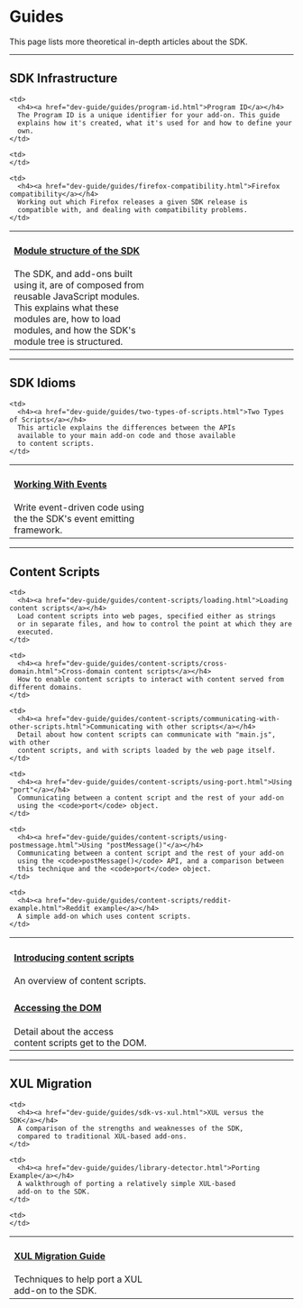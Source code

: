 <!-- This Source Code Form is subject to the terms of the Mozilla Public
   - License, v. 2.0. If a copy of the MPL was not distributed with this
   - file, You can obtain one at http://mozilla.org/MPL/2.0/. -->

# Guides #

This page lists more theoretical in-depth articles about the SDK.

<hr>

<h2><a name="sdk-infrastructure">SDK Infrastructure</a></h2>

<table class="catalog">
<colgroup>
<col width="50%">
<col width="50%">
</colgroup>
  <tr>
    <td>
      <h4><a href="dev-guide/guides/modules.html">Module structure of the SDK</a></h4>
      The SDK, and add-ons built using it, are of composed from reusable JavaScript modules. This
      explains what these modules are, how to load modules, and how the SDK's module
      tree is structured.
    </td>

    <td>
      <h4><a href="dev-guide/guides/program-id.html">Program ID</a></h4>
      The Program ID is a unique identifier for your add-on. This guide
      explains how it's created, what it's used for and how to define your
      own.
    </td>

  </tr>
  <tr>

    <td>
    </td>

    <td>
      <h4><a href="dev-guide/guides/firefox-compatibility.html">Firefox compatibility</a></h4>
      Working out which Firefox releases a given SDK release is
      compatible with, and dealing with compatibility problems.
    </td>

  </tr>

</table>

<hr>

<h2><a name="sdk-idioms">SDK Idioms</a></h2>

<table class="catalog">
<colgroup>
<col width="50%">
<col width="50%">
</colgroup>
  <tr>
    <td>
      <h4><a href="dev-guide/guides/events.html">Working With Events</a></h4>
      Write event-driven code using the the SDK's event emitting framework.
    </td>

    <td>
      <h4><a href="dev-guide/guides/two-types-of-scripts.html">Two Types of Scripts</a></h4>
      This article explains the differences between the APIs
      available to your main add-on code and those available
      to content scripts.
    </td>

  </tr>

</table>

<hr>

<h2><a name="content-scripts">Content Scripts</a></h2>

<table class="catalog">
<colgroup>
<col width="50%">
<col width="50%">
</colgroup>
  <tr>
    <td>
      <h4><a href="dev-guide/guides/content-scripts/index.html">Introducing content scripts</a></h4>
      An overview of content scripts.
    </td>

    <td>
      <h4><a href="dev-guide/guides/content-scripts/loading.html">Loading content scripts</a></h4>
      Load content scripts into web pages, specified either as strings
      or in separate files, and how to control the point at which they are
      executed.
    </td>

  </tr>

  <tr>
    <td>
      <h4><a href="dev-guide/guides/content-scripts/accessing-the-dom.html">Accessing the DOM</a></h4>
      Detail about the access content scripts get to the DOM.
    </td>

    <td>
      <h4><a href="dev-guide/guides/content-scripts/cross-domain.html">Cross-domain content scripts</a></h4>
      How to enable content scripts to interact with content served from different domains.
    </td>

  </tr>

  <tr>

    <td>
      <h4><a href="dev-guide/guides/content-scripts/communicating-with-other-scripts.html">Communicating with other scripts</a></h4>
	  Detail about how content scripts can communicate with "main.js", with other
	  content scripts, and with scripts loaded by the web page itself.
    </td>

    <td>
      <h4><a href="dev-guide/guides/content-scripts/using-port.html">Using "port"</a></h4>
      Communicating between a content script and the rest of your add-on
      using the <code>port</code> object.
    </td>

  </tr>

  <tr>

    <td>
      <h4><a href="dev-guide/guides/content-scripts/using-postmessage.html">Using "postMessage()"</a></h4>
      Communicating between a content script and the rest of your add-on
      using the <code>postMessage()</code> API, and a comparison between
      this technique and the <code>port</code> object.
    </td>

    <td>
      <h4><a href="dev-guide/guides/content-scripts/reddit-example.html">Reddit example</a></h4>
      A simple add-on which uses content scripts.
    </td>

  </tr>

</table>

<hr>

<h2><a name="xul-migration">XUL Migration</a></h2>

<table class="catalog">
<colgroup>
<col width="50%">
<col width="50%">
</colgroup>
  <tr>
    <td>
      <h4><a href="dev-guide/guides/xul-migration.html">XUL Migration Guide</a></h4>
      Techniques to help port a XUL add-on to the SDK.
    </td>

    <td>
      <h4><a href="dev-guide/guides/sdk-vs-xul.html">XUL versus the SDK</a></h4>
      A comparison of the strengths and weaknesses of the SDK,
      compared to traditional XUL-based add-ons.
    </td>

  </tr>
  <tr>

    <td>
      <h4><a href="dev-guide/guides/library-detector.html">Porting Example</a></h4>
      A walkthrough of porting a relatively simple XUL-based
      add-on to the SDK.
    </td>

    <td>
    </td>

  </tr>

</table>
